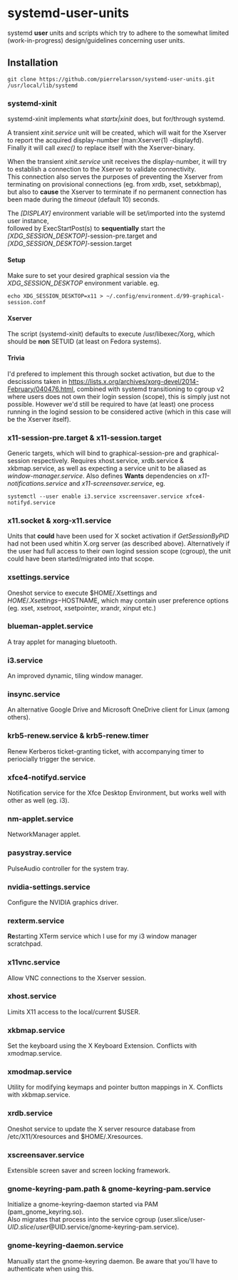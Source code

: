 # systemd-user-units
systemd **user** units and scripts which try to adhere to the somewhat limited (work-in-progress) design/guidelines concerning user units.

## Installation
```
git clone https://github.com/pierrelarsson/systemd-user-units.git /usr/local/lib/systemd
```

### systemd-xinit
systemd-xinit implements what *startx|xinit* does, but for/through systemd.  

A transient *xinit.service* unit will be created, which will wait for the Xserver to report the acquired display-number (man:Xserver(1) -displayfd).  
Finally it will call *exec()* to replace itself with the Xserver-binary.  

When the transient *xinit.service* unit receives the display-number, it will try to establish a connection to the Xserver to validate connectivity.  
This connection also serves the purposes of preventing the Xserver from terminating on provisional connections (eg. from xrdb, xset, setxkbmap),  
but also to **cause** the Xserver to terminate if no permanent connection has been made during the *timeout* (default 10) seconds.  

The *[DISPLAY]* environment variable will be set/imported into the systemd user instance,  
followed by ExecStartPost(s) to **sequentially** start the *[XDG_SESSION_DESKTOP]*-session-pre.target and *[XDG_SESSION_DESKTOP]*-session.target

#### Setup
Make sure to set your desired graphical session via the *XDG_SESSION_DESKTOP* environment variable. eg.
```
echo XDG_SESSION_DESKTOP=x11 > ~/.config/environment.d/99-graphical-session.conf
```

#### Xserver
The script (systemd-xinit) defaults to execute /usr/libexec/Xorg, which should be **non** SETUID (at least on Fedora systems).

#### Trivia
I'd prefered to implement this through socket activation,
but due to the descissions taken in https://lists.x.org/archives/xorg-devel/2014-February/040476.html,
combined with systemd transitioning to cgroup v2 where users does not own their login session (scope), this is simply just not possible.
However we'd still be required to have (at least) one process running in the logind session to be considered active (which in this case will be the Xserver itself).

### x11-session-pre.target & x11-session.target
Generic targets, which will bind to graphical-session-pre and graphical-session respectively.
Requires xhost.service, xrdb.service & xkbmap.service, as well as expecting a service unit to be aliased as *window-manager.service*.
Also defines **Wants** dependencies on *x11-notifications.service* and *x11-screensaver.service*, eg.
```
systemctl --user enable i3.service xscreensaver.service xfce4-notifyd.service
```

### x11.socket & xorg-x11.service
Units that **could** have been used for X socket activation if *GetSessionByPID* had not been used whitin X.org server (as described above).
Alternatively if the user had full access to their own logind session scope (cgroup), the unit could have been started/migrated into that scope.

### xsettings.service
Oneshot service to execute $HOME/.Xsettings and $HOME/.Xsettings-$HOSTNAME, which may contain user preference options (eg. xset, xsetroot, xsetpointer, xrandr, xinput etc.)

### blueman-applet.service
A tray applet for managing bluetooth.

### i3.service
An improved dynamic, tiling window manager.

### insync.service
An alternative Google Drive and Microsoft OneDrive client for Linux (among others).

### krb5-renew.service & krb5-renew.timer
Renew Kerberos ticket-granting ticket, with accompanying timer to periocially trigger the service.

### xfce4-notifyd.service
Notification service for the Xfce Desktop Environment, but works well with other as well (eg. i3).

### nm-applet.service
NetworkManager applet.

### pasystray.service
PulseAudio controller for the system tray.

### nvidia-settings.service
Configure the NVIDIA graphics driver.

### rexterm.service
**Re**starting XTerm service which I use for my i3 window manager scratchpad.

### x11vnc.service
Allow VNC connections to the Xserver session.

### xhost.service
Limits X11 access to the local/current $USER.

### xkbmap.service
Set the keyboard using the X Keyboard Extension.  Conflicts with xmodmap.service.

### xmodmap.service
Utility for modifying keymaps and pointer button mappings in X.  Conflicts with xkbmap.service.

### xrdb.service
Oneshot service to update the X server resource database from /etc/X11/Xresources and $HOME/.Xresources.

### xscreensaver.service
Extensible screen saver and screen locking framework.

### gnome-keyring-pam.path & gnome-keyring-pam.service
Initialize a gnome-keyring-daemon started via PAM (pam_gnome_keyring.so).  
Also migrates that process into the service cgroup (user.slice/user-$UID.slice/user@$UID.service/gnome-keyring-pam.service).

### gnome-keyring-daemon.service
Manually start the gnome-keyring daemon. Be aware that you'll have to authenticate when using this.
